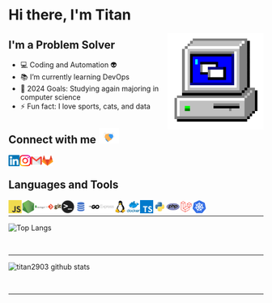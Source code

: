 # Hi there, I'm Titan

<img align="right" alt="PC GIF" src="https://github.com/titan2903/titan2903/blob/main/Assets/PC.gif" width="190" />

## I'm a Problem Solver

- 💻 Coding and Automation 👽
- 📚 I’m currently learning DevOps
- 🥅 2024 Goals: Studying again majoring in computer science
- ⚡ Fun fact: I love sports, cats, and data

## Connect with me <img src="https://github.com/titan2903/titan2903/blob/main/Assets/Handshake.gif" width="40px" height="30px">

[<img align="left" alt="LinkedIn" width="22px" src="https://github.com/titan2903/titan2903/blob/main/Assets/Linkedin.svg" />][linkedin]
[<img align="left" alt="Instagram" width="22px" src="https://github.com/titan2903/titan2903/blob/main/Assets/Instagram.svg" />][instagram]
[<img align="left" alt="Gmail" width="22px" src="https://github.com/titan2903/titan2903/blob/main/Assets/Gmail.svg" />][gmail]
[<img align="left" alt="Gmail" width="22px" src="https://github.com/titan2903/titan2903/blob/main/Assets/gitlab-icon.svg" />][gitlab]

<br />

## Languages and Tools

<img align="left" alt="JavaScript" width="26px" src="https://raw.githubusercontent.com/github/explore/80688e429a7d4ef2fca1e82350fe8e3517d3494d/topics/javascript/javascript.png" />
<img align="left" alt="Node.js" width="26px" src="https://raw.githubusercontent.com/github/explore/80688e429a7d4ef2fca1e82350fe8e3517d3494d/topics/nodejs/nodejs.png" />
<img align="left" alt="MongoDB" width="26px" src="https://raw.githubusercontent.com/github/explore/80688e429a7d4ef2fca1e82350fe8e3517d3494d/topics/mongodb/mongodb.png" />
<img align="left" alt="Git" width="26px" src="https://raw.githubusercontent.com/github/explore/80688e429a7d4ef2fca1e82350fe8e3517d3494d/topics/git/git.png" />
<img align="left" alt="Terminal" width="26px" src="https://raw.githubusercontent.com/github/explore/80688e429a7d4ef2fca1e82350fe8e3517d3494d/topics/terminal/terminal.png" />
<img align="left" alt="SQL" width="26px" src="https://raw.githubusercontent.com/github/explore/80688e429a7d4ef2fca1e82350fe8e3517d3494d/topics/sql/sql.png" />
<img align="left" alt="Go" width="26px" src="https://raw.githubusercontent.com/github/explore/78df643247d429f6cc873026c0622819ad797942/topics/go/go.png" />
<img align="left" alt="Express" width="26px" src="https://raw.githubusercontent.com/github/explore/78df643247d429f6cc873026c0622819ad797942/topics/express/express.png" />
<img align="left" alt="Linux" width="26px" src="https://raw.githubusercontent.com/github/explore/78df643247d429f6cc873026c0622819ad797942/topics/linux/linux.png" />
<img align="left" alt="Docker" width="26px" src="https://raw.githubusercontent.com/github/explore/78df643247d429f6cc873026c0622819ad797942/topics/docker/docker.png" />
<img align="left" alt="Typescript" width="26px" src="https://raw.githubusercontent.com/github/explore/78df643247d429f6cc873026c0622819ad797942/topics/typescript/typescript.png" />
<img align="left" alt="Typescript" width="26px" src="https://raw.githubusercontent.com/github/explore/78df643247d429f6cc873026c0622819ad797942/topics/python/python.png" />
<img align="left" alt="Typescript" width="26px" src="https://raw.githubusercontent.com/github/explore/78df643247d429f6cc873026c0622819ad797942/topics/php/php.png" />
<img align="left" alt="Typescript" width="26px" src="https://raw.githubusercontent.com/github/explore/78df643247d429f6cc873026c0622819ad797942/topics/laravel/laravel.png" />
<img align="left" alt="Typescript" width="26px" src="https://raw.githubusercontent.com/github/explore/78df643247d429f6cc873026c0622819ad797942/topics/kubernetes/kubernetes.png" />

<br />

---

![Top Langs](https://github-readme-stats.vercel.app/api/top-langs/?username=titan2903&hide=html&layout=compact)

<br />

---

![titan2903 github stats](https://github-readme-stats.vercel.app/api?username=titan2903&count_private=true&show_icons=true&theme=onedark&rank_icon=github&bg_color=30,e96443,904e95\&title_color=fff\&text_color=fff)

<br />

---

[instagram]: https://www.instagram.com/i_amdevelop/
[linkedin]: https://www.linkedin.com/in/titanio-yudista-153b79192/
[gmail]: mailto:titanioyudista98@gmail.com
[gitlab]: https://gitlab.com/titan03
